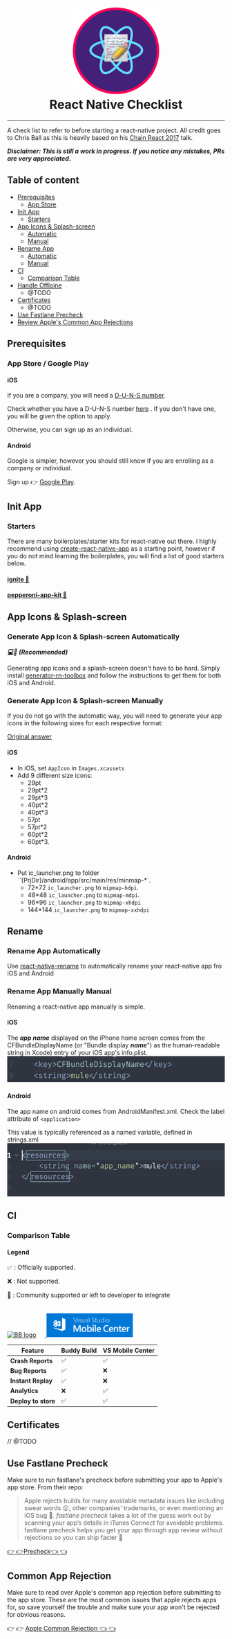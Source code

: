 

<h1 align="center">
  <br>
  <img src="assets/images/rn-checklist-icon.png"
  alt="Markdownify" width="200">
  <br>
  React Native Checklist
  <br>
</h1>

<hr>

A check list to refer to before starting a react-native project. All credit goes to Chris Ball as this is heavily based on his [Chain React 2017](https://www.youtube.com/watch?v=W8X7t1qlT_w) talk.

***Disclaimer: This is still a work in progress. If you notice any mistakes, PRs are very appreciated.***

## Table of content

- [Prerequisites](#installation)
  - [App Store](#app-store-account)
- [Init App](#init-app)
  - [Starters](#starters)
- [App Icons & Splash-screen](#app-icons-&-splash-screen)
  - [Automatic](#generate-app-icons-&-splash-screen-automatically)
  - [Manual](#generate-app-icons-&-splash-screen-manually)
- [Rename App](#rename-app)
  - [Automatic](#rename-app-automatically)
  - [Manual](#rename-app-manually)
- [CI](#ci)
  - [Comparison Table](#comparison-table)
- [Handle Offloine](#handle-offline)
  - @TODO
- [Certificates](#Certificates)
  - @TODO
- [Use Fastlane Precheck](#use-fastlane-precheck)
- [Review Apple's Common App Rejections](#review-common-app-rejection)

## Prerequisites
### App Store / Google Play

#### iOS
If you are a company, you will need a [D-U-N-S number](https://developer.apple.com/support/D-U-N-S/).

Check whether you have a D-U-N-S number [here](https://developer.apple.com/enroll/duns-lookup/#/search) . If you don't have one, you will be given the option to apply.

Otherwise, you can sign up as an individual.

#### Android
Google is simpler, however you should still know if you are enrolling as a company or individual.

Sign up 👉 [Google Play](https://play.google.com/apps/publish/signup/).

## Init App
### Starters
There are many boilerplates/starter kits for react-native out there. I highly recommend using [create-react-native-app](https://github.com/react-community/create-react-native-app) as a starting point, however if you do not mind learning the boilerplates, you will find a list of good starters below.

#### [ignite 🔗](https://github.com/infinitered/ignite)
#### [pepperoni-app-kit 🔗](https://github.com/futurice/pepperoni-app-kit)

## App Icons & Splash-screen
### Generate App Icon & Splash-screen Automatically
***💻📲 (Recommended)***

Generating app icons and a splash-screen doesn't have to be hard. Simply install [generator-rn-toolbox](https://github.com/bamlab/generator-rn-toolbox/blob/master/generators/assets/README.md) and follow the instructions to get them for both iOS and Android.

### Generate App Icon & Splash-screen Manually
If you do not go with the automatic way, you will need to generate your app icons in the following sizes for each respective format:

[Original answer](https://stackoverflow.com/a/34333915/6401805)

#### iOS
* In iOS, set `AppIcon` in `Images.xcassets`
* Add 9 different size icons:
  * 29pt
  * 29pt*2
  * 29pt*3
  * 40pt*2
  * 40pt*3
  * 57pt
  * 57pt*2
  * 60pt*2
  * 60pt*3.

#### Android
* Put ic_launcher.png to folder ``[PrjDir]/android/app/src/main/res/minmap-*`.
  * 72*72 `ic_launcher.png` to `mipmap-hdpi`.
  * 48*48 `ic_launcher.png` to `mipmap-mdpi`.
  * 96*96 `ic_launcher.png` to `mipmap-xhdpi`
  * 144*144 `ic_launcher.png` to `mipmap-xxhdpi`

## Rename
### Rename App Automatically
Use [react-native-rename](https://github.com/junedomingo/react-native-rename) to automatically rename your react-native app fro iOS and Android

### Rename App Manually Manual
Renaming a react-native app manually is simple.
#### iOS
The ***app name*** displayed on the iPhone home screen comes from the CFBundleDisplayName (or "Bundle display ***name***") as the human-readable string in Xcode) entry of your iOS app's info.plist.
![display name](assets/images/cbfbundledisplayname-ss.png)

#### Android
The app name on android comes from AndroidManifest.xml. Check the label attribute of `<application>`

This value is typically referenced as a named variable, defined in strings.xml
![app name](assets/images/app_name-ss.png)


## CI

### Comparison Table
#### Legend

✅ : Officially supported.

❌ : Not supported.

🔌 : Community supported or left to developer to integrate

<div>
<a href="https://www.buddybuild.com/">
  <img
  style="margin-right:20px; margin-top: 10px"
  width="200" src="https://www.buddybuild.com//images/logo-dark@2x.png" alt="BB logo"/>
</a>

<a href="https://mobile.azure.com/signup">
  <img width="200"
  style="margin-right:10px; margin-top: 20px;"
   src="/assets/images/vscode-mobile-center-logo.png" alt="VS code mobile center"/>
</a>
</div>

<table>
    <thead>
        <tr>
            <th><strong>Feature</strong></th>
            <th><strong>Buddy Build</strong></th>
            <th><strong>VS Mobile Center</strong></th>
        </tr>
    </thead>
    <tbody>
        <tr>
            <td><strong>Crash Reports</strong></td>
            <td>✅</td>
            <td>✅</td>
        </tr>
        <tr>
            <td><strong>Bug Reports</strong></td>
            <td>✅</td>
            <td>❌</td>
        </tr>
        <tr>
            <td><strong>Instant Replay</strong></td>
            <td>✅</td>
            <td>❌</td>
        </tr>
        <tr>
            <td><strong>Analytics</strong></td>
            <td>❌</td>
            <td>✅</td>
        </tr>
        <tr>
            <td><strong>Deploy to store</strong></td>
            <td>✅</td>
            <td>✅</td>
        </tr>
    </tbody>
</table>


## Certificates
// @TODO

## Use Fastlane Precheck

Make sure to run fastlane's precheck before submitting your app to Apple's app store. From their repo:
>Apple rejects builds for many avoidable metadata issues like including swear words 😮, other companies’ trademarks, or even mentioning an iOS bug 🐛. _fastlane precheck_ takes a lot of the guess work out by scanning your app’s details in iTunes Connect for avoidable problems. fastlane precheck helps you get your app through app review without rejections so you can ship faster 🚀

[👉 👉Precheck👈 👈](https://github.com/fastlane/fastlane/tree/master/precheck)

## Common App Rejection

Make sure to read over Apple's common app rejection before submitting to the app store. These are the most common issues that apple rejects apps for, so save yourself the trouble and make sure your app won't be rejected for obvious reasons.

👉 👉 [Apple Common Rejection 👈 👈](https://developer.apple.com/app-store/review/rejections/)
